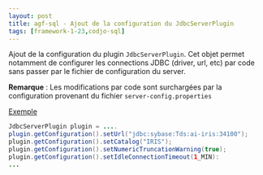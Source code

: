 ```yaml
---
layout: post
title: agf-sql - Ajout de la configuration du JdbcServerPlugin
tags: [framework-1-23,codjo-sql]
---
```

Ajout de la configuration du plugin ```JdbcServerPlugin```. Cet objet permet notamment de configurer les connections JDBC (driver, url, etc) par code sans passer par le fichier de configuration du server. 

**Remarque** : Les modifications par code sont surchargées par la configuration provenant du fichier ```server-config.properties```

<u>Exemple</u>
```java
JdbcServerPlugin plugin = ....
plugin.getConfiguration().setUrl("jdbc:sybase:Tds:ai-iris:34100");
plugin.getConfiguration().setCatalog("IRIS");
plugin.getConfiguration().setNumericTruncationWarning(true);
plugin.getConfiguration().setIdleConnectionTimeout(1_MIN):
...
``` 
